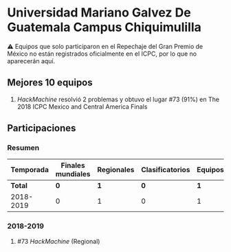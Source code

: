 # Universidad Mariano Galvez De Guatemala Campus Chiquimulilla

:warning: Equipos que solo participaron en el Repechaje del Gran Premio de México no están registrados oficialmente en el ICPC, por lo que no aparecerán aquí.

## Mejores 10 equipos

1. _HackMachine_ resolvió 2 problemas y obtuvo el lugar #73 (91%) en The 2018 ICPC Mexico and Central America Finals

## Participaciones

### Resumen

| Temporada | Finales mundiales | Regionales | Clasificatorios | Equipos |
| --- | --- | --- | --- | --- |
| **Total** | **0** | **1** | **0** | **1** |
| 2018-2019 | 0 | 1 | 0 | 1 |

### 2018-2019

1. #73 _HackMachine_ (Regional)




